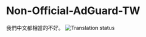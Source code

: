 # Non-Official-AdGuard-TW
我們中文都相當的不好。
<img src="https://adguard.hexlightning.workers.dev" alt="Translation status" />
